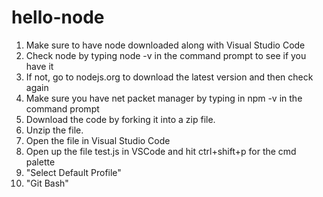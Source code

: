 # hello-node
1. Make sure to have node downloaded along with Visual Studio Code
2. Check node by typing node -v in the command prompt to see if you have it
3. If not, go to nodejs.org to download the latest version and then check again
4. Make sure you have net packet manager by typing in npm -v in the command prompt
6. Download the code by forking it into a zip file.
7. Unzip the file.
8. Open the file in Visual Studio Code
9. Open up the file test.js in VSCode and hit ctrl+shift+p for the cmd palette
10. "Select Default Profile"
11. "Git Bash" 
